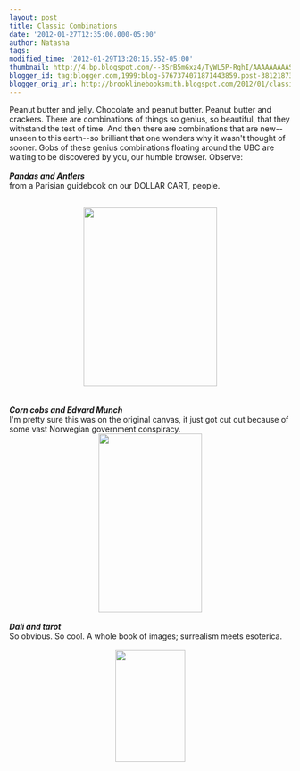 ```yaml
---
layout: post
title: Classic Combinations
date: '2012-01-27T12:35:00.000-05:00'
author: Natasha
tags: 
modified_time: '2012-01-29T13:20:16.552-05:00'
thumbnail: http://4.bp.blogspot.com/--3SrB5mGxz4/TyWL5P-RghI/AAAAAAAAAS4/Fx6UIuOW2ZU/s72-c/panda-antler.jpg
blogger_id: tag:blogger.com,1999:blog-5767374071871443859.post-3812187306726596097
blogger_orig_url: http://brooklinebooksmith.blogspot.com/2012/01/classic-combinations.html
---
```


Peanut butter and jelly. Chocolate and peanut butter. Peanut butter and crackers. There are combinations of things so genius, so beautiful, that they withstand the test of time. And then there are combinations that are new--unseen to this earth--so brilliant that one wonders why it wasn't thought of sooner. Gobs of these genius combinations floating around the UBC are waiting to be discovered by you, our humble browser. Observe:<br /><br /><b><i>Pandas and Antlers</i></b><br />from a Parisian guidebook on our DOLLAR CART, people.<br /><br /><div class="separator" style="clear: both; text-align: center;"><a href="http://4.bp.blogspot.com/--3SrB5mGxz4/TyWL5P-RghI/AAAAAAAAAS4/Fx6UIuOW2ZU/s1600/panda-antler.jpg" imageanchor="1" style="margin-left: 1em; margin-right: 1em;"><img border="0" height="320" src="http://4.bp.blogspot.com/--3SrB5mGxz4/TyWL5P-RghI/AAAAAAAAAS4/Fx6UIuOW2ZU/s320/panda-antler.jpg" width="239" /></a></div><b><i><br /></i></b><br /><b><i>Corn cobs and Edvard Munch</i></b><br />I'm pretty sure this was on the original canvas, it just got cut out because of some vast Norwegian government conspiracy.<br /><div class="separator" style="clear: both; text-align: center;"><a href="http://1.bp.blogspot.com/-gF8HLdd1woA/TyWL2PPAQ2I/AAAAAAAAASw/axjdfS5nyGs/s1600/corn-munch.jpg" imageanchor="1" style="margin-left: 1em; margin-right: 1em;"><img border="0" height="320" src="http://1.bp.blogspot.com/-gF8HLdd1woA/TyWL2PPAQ2I/AAAAAAAAASw/axjdfS5nyGs/s320/corn-munch.jpg" width="185" /></a></div><br /><b><i>Dali and tarot</i></b><br />So obvious. So cool. A whole book of images; surrealism meets esoterica. <br /><br /><div class="separator" style="clear: both; text-align: center;"><a href="http://4.bp.blogspot.com/-n3l-AWhFuAs/Tx7l8MgXDPI/AAAAAAAAASQ/_vVPofP7nRA/s1600/dali-tarot-480.jpg" imageanchor="1" style="margin-left: 1em; margin-right: 1em;"><img border="0" height="200" src="http://4.bp.blogspot.com/-n3l-AWhFuAs/Tx7l8MgXDPI/AAAAAAAAASQ/_vVPofP7nRA/s200/dali-tarot-480.jpg" width="125" /></a></div><br /><b><i><br /></i></b>